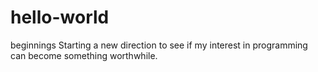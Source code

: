 # hello-world
beginnings
Starting a new direction to see if my interest in programming can become something worthwhile.
